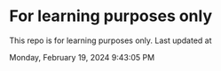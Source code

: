 # For learning purposes only
This repo is for learning purposes only.
Last updated at

Monday, February 19, 2024 9:43:05 PM

